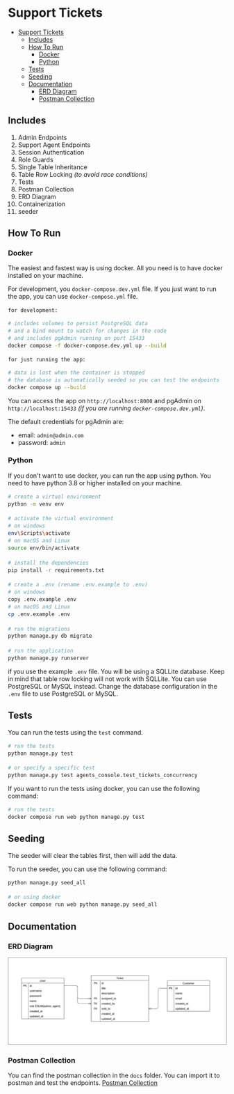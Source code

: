 # Support Tickets

- [Support Tickets](#support-tickets)
  - [Includes](#includes)
  - [How To Run](#how-to-run)
    - [Docker](#docker)
    - [Python](#python)
  - [Tests](#tests)
  - [Seeding](#seeding)
  - [Documentation](#documentation)
    - [ERD Diagram](#erd-diagram)
    - [Postman Collection](#postman-collection)

## Includes

1. Admin Endpoints
2. Support Agent Endpoints
3. Session Authentication
4. Role Guards
5. Single Table Inheritance
6. Table Row Locking *(to avoid race conditions)*
7. Tests
8. Postman Collection
9. ERD Diagram
10. Containerization
11. seeder

## How To Run

### Docker
The easiest and fastest way is using docker. All you need is to have docker installed on your machine.

For development, you `docker-compose.dev.yml` file. If you just want to run the app, you can use `docker-compose.yml` file.


`for development:`
```bash
# includes volumes to persist PostgreSQL data
# and a bind mount to watch for changes in the code
# and includes pgAdmin running on port 15433
docker compose -f docker-compose.dev.yml up --build
```

`for just running the app:`
```bash
# data is lost when the container is stopped
# the database is automatically seeded so you can test the endpoints
docker compose up --build
```

You can access the app on `http://localhost:8000` and pgAdmin on `http://localhost:15433` *(if you are running `docker-compose.dev.yml`)*.

The default credentials for pgAdmin are:
- email: `admin@admin.com`
- password: `admin`

### Python
If you don't want to use docker, you can run the app using python. You need to have python 3.8 or higher installed on your machine.
```bash
# create a virtual environment
python -m venv env

# activate the virtual environment
# on windows
env\Scripts\activate
# on macOS and Linux
source env/bin/activate

# install the dependencies
pip install -r requirements.txt

# create a .env (rename .env.example to .env)
# on windows
copy .env.example .env
# on macOS and Linux
cp .env.example .env

# run the migrations
python manage.py db migrate

# run the application
python manage.py runserver
```
if you use the example `.env` file. You will be using a SQLLite database. Keep in mind that table row locking will not work with SQLLite. You can use PostgreSQL or MySQL instead. Change the database configuration in the `.env` file to use PostgreSQL or MySQL.

## Tests
You can run the tests using the `test` command. 
```bash
# run the tests
python manage.py test

# or specify a specific test
python manage.py test agents_console.test_tickets_concurrency
```

If you want to run the tests using docker, you can use the following command:
```bash
# run the tests
docker compose run web python manage.py test
```

## Seeding
The seeder will clear the tables first, then will add the data.

To run the seeder, you can use the following command:
```bash
python manage.py seed_all

# or using docker
docker compose run web python manage.py seed_all
```

## Documentation
### ERD Diagram
![ERD Diagram](./docs/erd.drawio.png)

### Postman Collection
You can find the postman collection in the `docs` folder. You can import it to postman and test the endpoints. [Postman Collection](./docs/Tickets.postman_collection.json)